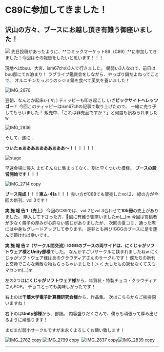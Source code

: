 # C89に参加してきました！

## 沢山の方々、ブースにお越し頂き有難う御座いました！

![](//www.iggg.org/wp-content/uploads/2016/01/IMG_2674-e1451832724232-300x300.jpg)
先日投稿があったように、**コミックマーケット89（C89）**に参加してきました！今回はその報告をしたいと思います！！！

現地へはbuu、大宮、ism67chの3人で行きました。
朝弱い3人なので、前日はbuu邸にてお泊まり！
ラブライブ鑑賞会をしながら、やっぱり鍋だよねってことで、
オルニチンたっぷりのシジミ鍋を食べて英気を養いました！

![IMG_2676](//www.iggg.org/wp-content/uploads/2016/01/IMG_2676-e1451833561108-225x300.jpg)

翌朝、なんとか起床ε-(´∀; )
ティッピーも叩き起こし
いざ**ビックサイトへレッツゴー！**
今回このティッピーはism67chの記事で取り上げたので、
一緒に売り子してもらいました！
販売中、「これは非売品ですか？」と何度も訊ねられましたw

![IMG_2836](//www.iggg.org/wp-content/uploads/2016/01/IMG_2836-300x289.jpg)

そして、遂に…

**ついたぁああああああああああ〜！！！！！！**

![stage](//www.iggg.org/wp-content/uploads/2016/01/stage-300x282.jpg)

早速会場に侵入
まだそんなに集まってなく、割と早くついた模様。
**ブースの設営開始です！！！**

![IMG_2714 copy](//www.iggg.org/wp-content/uploads/2016/01/IMG_2714-copy-300x225.jpg)

**ブース完成！！！東ム-41a！！！**
赤い方がC88でも販売したvol.2、
緑の方が今回の新刊、vol.3です！

**実 施 報 告 1（売上）**
今回のC89では、vol.2とvol.3合わせて**105冊**の売上がありました。
購入して下さった方、誠に有難う御座いましたm(__)m
今回は寄稿者が少なく冊子の厚みが心許ない感じがありましたが、
次回の夏コミ、通った際には中身もグレードアップして参ります。
是非とも再びIGGGのブースに足を運んで頂ければ幸いです。

**実 施 報 告 2（サークル間交流）**IGGGのブースの両サイドは、**にくじゃがソフトウェア様**と**Unity部様**でした。
なんかすごいサークルに挟まれましたねw
にくじゃがソフトウェア様はあのクラウディアさんのサークルです！
僕たちの新刊と交換でこんな素敵な物もらっちゃいました！＞＜
大したもの返せなくてスミマセンm(__)m

左の2つは**にくじゃがソフトウェア様**から、年賀状・特製チョコ・クラウディアさんPOP。
チョコとっても美味しかったです！

右上のは**千葉大学電子計算機研究会様**から、作品集。
次はこちらからご挨拶伺いますね！

右下のは**Unity部様**から、部誌。
内容盛りだくさんで、僕らも頑張って厚み出せるように頑張ります！

まだまだ弱小サークルですが末永くよろしくお願い致します！

[![IMG_2782 copy](//www.iggg.org/wp-content/uploads/2016/01/IMG_2782-copy-225x300.jpg)](//www.iggg.org/wp-content/uploads/2016/01/IMG_2782-copy.jpg) [![IMG_2799 copy](//www.iggg.org/wp-content/uploads/2016/01/IMG_2799-copy-225x300.jpg)](//www.iggg.org/wp-content/uploads/2016/01/IMG_2799-copy.jpg)  ![IMG_2837 copy](//www.iggg.org/wp-content/uploads/2016/01/IMG_2837-copy-300x225.jpg)[![IMG_2839 copy](//www.iggg.org/wp-content/uploads/2016/01/IMG_2839-copy-300x100.jpg)](//www.iggg.org/wp-content/uploads/2016/01/IMG_2839-copy.jpg)

****